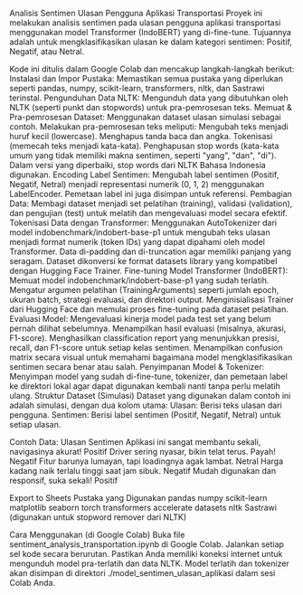 Analisis Sentimen Ulasan Pengguna Aplikasi Transportasi
Proyek ini melakukan analisis sentimen pada ulasan pengguna aplikasi transportasi menggunakan model Transformer (IndoBERT) yang di-fine-tune. Tujuannya adalah untuk mengklasifikasikan ulasan ke dalam kategori sentimen: Positif, Negatif, atau Netral.

Kode ini ditulis dalam Google Colab dan mencakup langkah-langkah berikut:
Instalasi dan Impor Pustaka: Memastikan semua pustaka yang diperlukan seperti pandas, numpy, scikit-learn, transformers, nltk, dan Sastrawi terinstal.
Pengunduhan Data NLTK: Mengunduh data yang dibutuhkan oleh NLTK (seperti punkt dan stopwords) untuk pra-pemrosesan teks.
Memuat & Pra-pemrosesan Dataset: 
Menggunakan dataset ulasan simulasi sebagai contoh.
Melakukan pra-pemrosesan teks meliputi:
Mengubah teks menjadi huruf kecil (lowercase).
Menghapus tanda baca dan angka.
Tokenisasi (memecah teks menjadi kata-kata).
Penghapusan stop words (kata-kata umum yang tidak memiliki makna sentimen, seperti "yang", "dan", "di"). Dalam versi yang diperbaiki, stop words dari NLTK Bahasa Indonesia digunakan.
Encoding Label Sentimen: Mengubah label sentimen (Positif, Negatif, Netral) menjadi representasi numerik (0, 1, 2) menggunakan LabelEncoder. Pemetaan label ini juga disimpan untuk referensi.
Pembagian Data: Membagi dataset menjadi set pelatihan (training), validasi (validation), dan pengujian (test) untuk melatih dan mengevaluasi model secara efektif.
Tokenisasi Data dengan Transformer:
Menggunakan AutoTokenizer dari model indobenchmark/indobert-base-p1 untuk mengubah teks ulasan menjadi format numerik (token IDs) yang dapat dipahami oleh model Transformer.
Data di-padding dan di-truncation agar memiliki panjang yang seragam.
Dataset dikonversi ke format datasets library yang kompatibel dengan Hugging Face Trainer.
Fine-tuning Model Transformer (IndoBERT):
Memuat model indobenchmark/indobert-base-p1 yang sudah terlatih.
Mengatur argumen pelatihan (TrainingArguments) seperti jumlah epoch, ukuran batch, strategi evaluasi, dan direktori output.
Menginisialisasi Trainer dari Hugging Face dan memulai proses fine-tuning pada dataset pelatihan.
Evaluasi Model:
Mengevaluasi kinerja model pada test set yang belum pernah dilihat sebelumnya.
Menampilkan hasil evaluasi (misalnya, akurasi, F1-score).
Menghasilkan classification report yang menunjukkan presisi, recall, dan F1-score untuk setiap kelas sentimen.
Menampilkan confusion matrix secara visual untuk memahami bagaimana model mengklasifikasikan sentimen secara benar atau salah.
Penyimpanan Model & Tokenizer: Menyimpan model yang sudah di-fine-tune, tokenizer, dan pemetaan label ke direktori lokal agar dapat digunakan kembali nanti tanpa perlu melatih ulang.
Struktur Dataset (Simulasi)
Dataset yang digunakan dalam contoh ini adalah simulasi, dengan dua kolom utama:
Ulasan: Berisi teks ulasan dari pengguna.
Sentimen: Berisi label sentimen (Positif, Negatif, Netral) untuk setiap ulasan.

Contoh Data:
Ulasan                                                    Sentimen
Aplikasi ini sangat membantu sekali, navigasinya akurat!  Positif
Driver sering nyasar, bikin telat terus. Payah!           Negatif
Fitur barunya lumayan, tapi loadingnya agak lambat.       Netral
Harga kadang naik terlalu tinggi saat jam sibuk.          Negatif
Mudah digunakan dan responsif, suka sekali!               Positif

Export to Sheets
Pustaka yang Digunakan
pandas
numpy
scikit-learn
matplotlib
seaborn
torch
transformers
accelerate
datasets
nltk
Sastrawi (digunakan untuk stopword remover dari NLTK)

Cara Menggunakan (di Google Colab)
Buka file sentiment_analysis_transportation.ipynb di Google Colab.
Jalankan setiap sel kode secara berurutan.
Pastikan Anda memiliki koneksi internet untuk mengunduh model pra-terlatih dan data NLTK.
Model terlatih dan tokenizer akan disimpan di direktori ./model_sentimen_ulasan_aplikasi dalam sesi Colab Anda.

